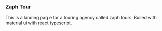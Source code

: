 ### Zaph Tour

This is a landing pag e for a touring agency called zaph tours. Builed with material ui with react typescript.
